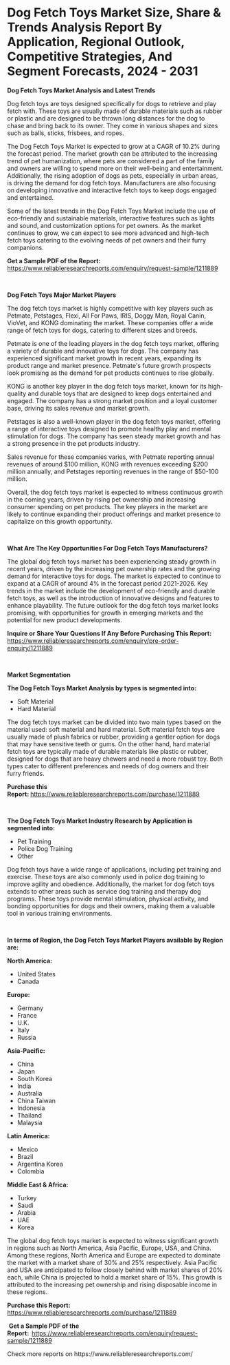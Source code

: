 <p><h1>Dog Fetch Toys Market Size, Share & Trends Analysis Report By Application, Regional Outlook, Competitive Strategies, And Segment Forecasts, 2024 - 2031</h1></p><p><strong>Dog Fetch Toys Market Analysis and Latest Trends</strong></p>
<p><p>Dog fetch toys are toys designed specifically for dogs to retrieve and play fetch with. These toys are usually made of durable materials such as rubber or plastic and are designed to be thrown long distances for the dog to chase and bring back to its owner. They come in various shapes and sizes such as balls, sticks, frisbees, and ropes.</p><p>The Dog Fetch Toys Market is expected to grow at a CAGR of 10.2% during the forecast period. The market growth can be attributed to the increasing trend of pet humanization, where pets are considered a part of the family and owners are willing to spend more on their well-being and entertainment. Additionally, the rising adoption of dogs as pets, especially in urban areas, is driving the demand for dog fetch toys. Manufacturers are also focusing on developing innovative and interactive fetch toys to keep dogs engaged and entertained.</p><p>Some of the latest trends in the Dog Fetch Toys Market include the use of eco-friendly and sustainable materials, interactive features such as lights and sound, and customization options for pet owners. As the market continues to grow, we can expect to see more advanced and high-tech fetch toys catering to the evolving needs of pet owners and their furry companions.</p></p>
<p><strong>Get a Sample PDF of the Report:&nbsp;</strong> <a href="https://www.reliableresearchreports.com/enquiry/request-sample/1211889">https://www.reliableresearchreports.com/enquiry/request-sample/1211889</a></p>
<p>&nbsp;</p>
<p><strong>Dog Fetch Toys Major Market Players</strong></p>
<p><p>The dog fetch toys market is highly competitive with key players such as Petmate, Petstages, Flexi, All For Paws, IRIS, Doggy Man, Royal Canin, VioVet, and KONG dominating the market. These companies offer a wide range of fetch toys for dogs, catering to different sizes and breeds.</p><p>Petmate is one of the leading players in the dog fetch toys market, offering a variety of durable and innovative toys for dogs. The company has experienced significant market growth in recent years, expanding its product range and market presence. Petmate's future growth prospects look promising as the demand for pet products continues to rise globally.</p><p>KONG is another key player in the dog fetch toys market, known for its high-quality and durable toys that are designed to keep dogs entertained and engaged. The company has a strong market position and a loyal customer base, driving its sales revenue and market growth.</p><p>Petstages is also a well-known player in the dog fetch toys market, offering a range of interactive toys designed to promote healthy play and mental stimulation for dogs. The company has seen steady market growth and has a strong presence in the pet products industry.</p><p>Sales revenue for these companies varies, with Petmate reporting annual revenues of around $100 million, KONG with revenues exceeding $200 million annually, and Petstages reporting revenues in the range of $50-100 million.</p><p>Overall, the dog fetch toys market is expected to witness continuous growth in the coming years, driven by rising pet ownership and increasing consumer spending on pet products. The key players in the market are likely to continue expanding their product offerings and market presence to capitalize on this growth opportunity.</p></p>
<p>&nbsp;</p>
<p><strong>What Are The Key Opportunities For Dog Fetch Toys Manufacturers?</strong></p>
<p><p>The global dog fetch toys market has been experiencing steady growth in recent years, driven by the increasing pet ownership rates and the growing demand for interactive toys for dogs. The market is expected to continue to expand at a CAGR of around 4% in the forecast period 2021-2026. Key trends in the market include the development of eco-friendly and durable fetch toys, as well as the introduction of innovative designs and features to enhance playability. The future outlook for the dog fetch toys market looks promising, with opportunities for growth in emerging markets and the potential for new product developments.</p></p>
<p><strong>Inquire or Share Your Questions If Any Before Purchasing This Report:</strong> <a href="https://www.reliableresearchreports.com/enquiry/pre-order-enquiry/1211889">https://www.reliableresearchreports.com/enquiry/pre-order-enquiry/1211889</a></p>
<p>&nbsp;</p>
<p><strong>Market Segmentation</strong></p>
<p><strong>The Dog Fetch Toys Market Analysis by types is segmented into:</strong></p>
<p><ul><li>Soft Material</li><li>Hard Material</li></ul></p>
<p><p>The dog fetch toys market can be divided into two main types based on the material used: soft material and hard material. Soft material fetch toys are usually made of plush fabrics or rubber, providing a gentler option for dogs that may have sensitive teeth or gums. On the other hand, hard material fetch toys are typically made of durable materials like plastic or rubber, designed for dogs that are heavy chewers and need a more robust toy. Both types cater to different preferences and needs of dog owners and their furry friends.</p></p>
<p><strong>Purchase this Report:&nbsp;</strong><a href="https://www.reliableresearchreports.com/purchase/1211889">https://www.reliableresearchreports.com/purchase/1211889</a></p>
<p>&nbsp;</p>
<p><strong>The Dog Fetch Toys Market Industry Research by Application is segmented into:</strong></p>
<p><ul><li>Pet Training</li><li>Police Dog Training</li><li>Other</li></ul></p>
<p><p>Dog fetch toys have a wide range of applications, including pet training and exercise. These toys are also commonly used in police dog training to improve agility and obedience. Additionally, the market for dog fetch toys extends to other areas such as service dog training and therapy dog programs. These toys provide mental stimulation, physical activity, and bonding opportunities for dogs and their owners, making them a valuable tool in various training environments.</p></p>
<p>&nbsp;</p>
<p><strong>In terms of Region, the Dog Fetch Toys Market Players available by Region are:</strong></p>
<p>
    <p> <strong> North America: </strong>
        <ul>
            <li>United States</li>
            <li>Canada</li>
        </ul>
        </p> 
    <p> <strong> Europe: </strong>
        <ul>
            <li>Germany</li>
            <li>France</li>
            <li>U.K.</li>
            <li>Italy</li>
            <li>Russia</li>
        </ul>
        </p> 
    <p> <strong> Asia-Pacific: </strong>
        <ul>
            <li>China</li>
            <li>Japan</li>
            <li>South Korea</li>
            <li>India</li>
            <li>Australia</li>
            <li>China Taiwan</li>
            <li>Indonesia</li>
            <li>Thailand</li>
            <li>Malaysia</li>
        </ul>
        </p> 
    <p> <strong> Latin America: </strong>
        <ul>
            <li>Mexico</li>
            <li>Brazil</li>
            <li>Argentina Korea</li>
            <li>Colombia</li>
        </ul>
        </p> 
    <p> <strong> Middle East & Africa: </strong>
        <ul>
            <li>Turkey</li>
            <li>Saudi</li>
            <li>Arabia</li>
            <li>UAE</li>
            <li>Korea</li>
        </ul>
    </p>
    </p>
<p><p>The global dog fetch toys market is expected to witness significant growth in regions such as North America, Asia Pacific, Europe, USA, and China. Among these regions, North America and Europe are expected to dominate the market with a market share of 30% and 25% respectively. Asia Pacific and USA are anticipated to follow closely behind with market shares of 20% each, while China is projected to hold a market share of 15%. This growth is attributed to the increasing pet ownership and rising disposable income in these regions.</p></p>
<p><strong>Purchase this Report: </strong><a href="https://www.reliableresearchreports.com/purchase/1211889">https://www.reliableresearchreports.com/purchase/1211889</a></p>
<p>&nbsp;<strong>Get a Sample PDF of the Report:&nbsp;&nbsp;</strong><a href="https://www.reliableresearchreports.com/enquiry/request-sample/1211889">https://www.reliableresearchreports.com/enquiry/request-sample/1211889</a></p>
<p><strong></strong></p>
<p>Check more reports on https://www.reliableresearchreports.com/</p>
